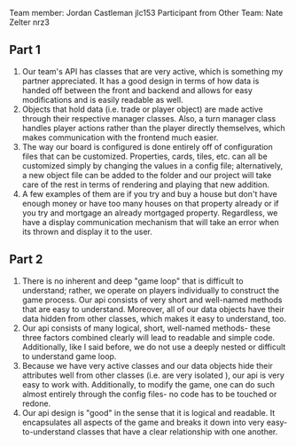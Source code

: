 Team member: Jordan Castleman jlc153
Participant from Other Team: Nate Zelter nrz3

## Part 1

1. Our team's API has classes that are very active, which is something my partner appreciated.  It has a good design in terms of
how data is handed off between the front and backend and allows for easy modifications and is easily readable as well.
2. Objects that hold data (i.e. trade or player object) are made active through their respective manager classes.  Also, a turn manager
class handles player actions rather than the player directly themselves, which makes communication with the frontend much easier.
3. The way our board is configured is done entirely off of configuration files that can be customized.  Properties, cards, tiles, etc.
can all be customized simply by changing the values in a config file; alternatively, a new object file can be added to the folder and
our project will take care of the rest in terms of rendering and playing that new addition.
4. A few examples of them are if you try and buy a house but don't have enough money or have too many houses on that property already or 
if you try and mortgage an already mortgaged property.  Regardless, we have a display communication mechanism that will take an error when its
thrown and display it to the user.

## Part 2
1. There is no inherent and deep "game loop" that is difficult to understand; rather, we operate on players individually to construct
the game process.  Our api consists of very short and well-named methods that are easy to understand.  Moreover, all of our data objects have
their data hidden from other classes, which makes it easy to understand, too.
2. Our api consists of many logical, short, well-named methods- these three factors combined clearly will lead to readable and simple code.
Additionally, like I said before, we do not use a deeply nested or difficult to understand game loop.
3. Because we have very active classes and our data objects hide their attributes well from other classes (i.e. are very isolated
), our api is very easy to work with.  Additionally, to modify the game, one can do such almost entirely through the config files- no code
has to be touched or redone.
4. Our api design is "good" in the sense that it is logical and readable.  It encapsulates all aspects of the game and breaks it down
into very easy-to-understand classes that have a clear relationship with one another.